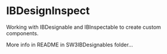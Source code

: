 # IBDesignInspect

Working with IBDesignable and IBInspectable to create custom components.

More info in README in SW3IBDesignables folder...
